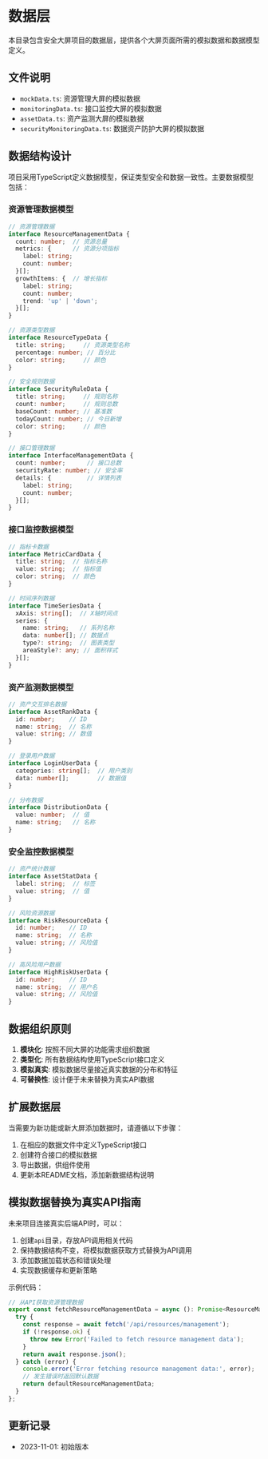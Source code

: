 # 数据层

本目录包含安全大屏项目的数据层，提供各个大屏页面所需的模拟数据和数据模型定义。

## 文件说明

- `mockData.ts`: 资源管理大屏的模拟数据
- `monitoringData.ts`: 接口监控大屏的模拟数据
- `assetData.ts`: 资产监测大屏的模拟数据
- `securityMonitoringData.ts`: 数据资产防护大屏的模拟数据

## 数据结构设计

项目采用TypeScript定义数据模型，保证类型安全和数据一致性。主要数据模型包括：

### 资源管理数据模型

```typescript
// 资源管理数据
interface ResourceManagementData {
  count: number;  // 资源总量
  metrics: {      // 资源分项指标
    label: string;
    count: number;
  }[];
  growthItems: {  // 增长指标
    label: string;
    count: number;
    trend: 'up' | 'down';
  }[];
}

// 资源类型数据
interface ResourceTypeData {
  title: string;     // 资源类型名称
  percentage: number; // 百分比
  color: string;     // 颜色
}

// 安全规则数据
interface SecurityRuleData {
  title: string;     // 规则名称
  count: number;     // 规则总数
  baseCount: number; // 基准数
  todayCount: number; // 今日新增
  color: string;     // 颜色
}

// 接口管理数据
interface InterfaceManagementData {
  count: number;      // 接口总数
  securityRate: number; // 安全率
  details: {          // 详情列表
    label: string;
    count: number;
  }[];
}
```

### 接口监控数据模型

```typescript
// 指标卡数据
interface MetricCardData {
  title: string;  // 指标名称
  value: string;  // 指标值
  color: string;  // 颜色
}

// 时间序列数据
interface TimeSeriesData {
  xAxis: string[];  // X轴时间点
  series: {
    name: string;   // 系列名称
    data: number[]; // 数据点
    type?: string;  // 图表类型
    areaStyle?: any; // 面积样式
  }[];
}
```

### 资产监测数据模型

```typescript
// 资产交互排名数据
interface AssetRankData {
  id: number;    // ID
  name: string;  // 名称
  value: string; // 数值
}

// 登录用户数据
interface LoginUserData {
  categories: string[];  // 用户类别
  data: number[];        // 数据值
}

// 分布数据
interface DistributionData {
  value: number;  // 值
  name: string;   // 名称
}
```

### 安全监控数据模型

```typescript
// 资产统计数据
interface AssetStatData {
  label: string;  // 标签
  value: string;  // 值
}

// 风险资源数据
interface RiskResourceData {
  id: number;    // ID
  name: string;  // 名称
  value: string; // 风险值
}

// 高风险用户数据
interface HighRiskUserData {
  id: number;    // ID
  name: string;  // 用户名
  value: string; // 风险值
}
```

## 数据组织原则

1. **模块化**: 按照不同大屏的功能需求组织数据
2. **类型化**: 所有数据结构使用TypeScript接口定义
3. **模拟真实**: 模拟数据尽量接近真实数据的分布和特征
4. **可替换性**: 设计便于未来替换为真实API数据

## 扩展数据层

当需要为新功能或新大屏添加数据时，请遵循以下步骤：

1. 在相应的数据文件中定义TypeScript接口
2. 创建符合接口的模拟数据
3. 导出数据，供组件使用
4. 更新本README文档，添加新数据结构说明

## 模拟数据替换为真实API指南

未来项目连接真实后端API时，可以：

1. 创建`api`目录，存放API调用相关代码
2. 保持数据结构不变，将模拟数据获取方式替换为API调用
3. 添加数据加载状态和错误处理
4. 实现数据缓存和更新策略

示例代码：
```typescript
// 从API获取资源管理数据
export const fetchResourceManagementData = async (): Promise<ResourceManagementData> => {
  try {
    const response = await fetch('/api/resources/management');
    if (!response.ok) {
      throw new Error('Failed to fetch resource management data');
    }
    return await response.json();
  } catch (error) {
    console.error('Error fetching resource management data:', error);
    // 发生错误时返回默认数据
    return defaultResourceManagementData;
  }
};
```

## 更新记录

- 2023-11-01: 初始版本 